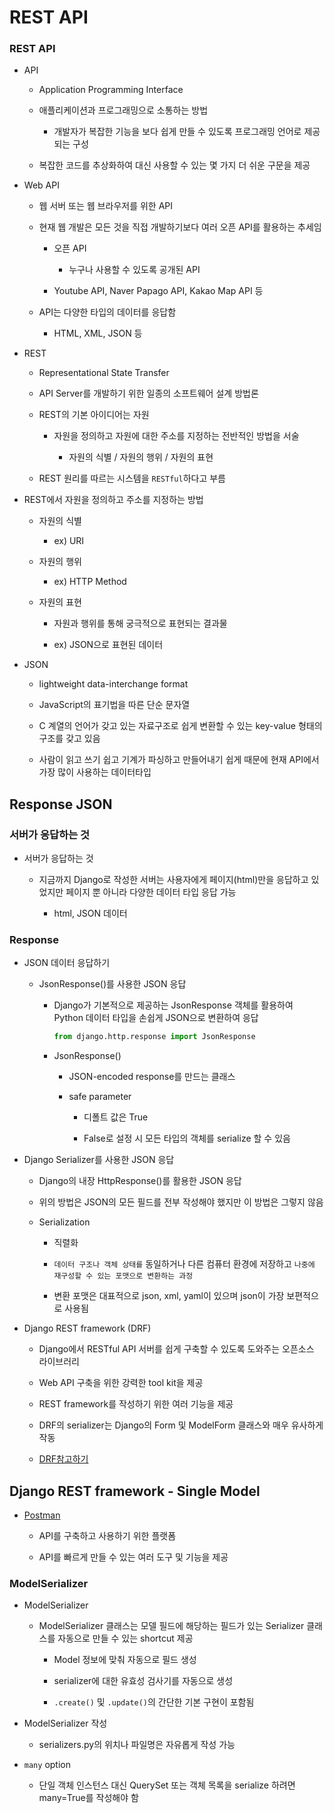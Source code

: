 # REST API

### REST API

- API
  
  - Application Programming Interface
  
  - 애플리케이션과 프로그래밍으로 소통하는 방법
    
    - 개발자가 복잡한 기능을 보다 쉽게 만들 수 있도록 프로그래밍 언어로 제공되는 구성
  
  - 복잡한 코드를 추상화하여 대신 사용할 수 있는 몇 가지 더 쉬운 구문을 제공

- Web API
  
  - 웹 서버 또는 웹 브라우저를 위한 API
  
  - 현재 웹 개발은 모든 것을 직접 개발하기보다 여러 오픈 API를 활용하는 추세임
    
    - 오픈 API
      
      - 누구나 사용할 수 있도록 공개된 API
    
    - Youtube API, Naver Papago API, Kakao Map API 등
  
  - API는 다양한 타입의 데이터를 응답함
    
    - HTML, XML, JSON 등

- REST
  
  - Representational State Transfer
  
  - API Server를 개발하기 위한 일종의 소프트웨어 설계 방법론
  
  - REST의 기본 아이디어는 자원
    
    - 자원을 정의하고 자원에 대한 주소를 지정하는 전반적인 방법을 서술
      
      - 자원의 식별 / 자원의 행위 / 자원의 표현
  
  - REST 원리를 따르는 시스템을 `RESTful`하다고 부름

- REST에서 자원을 정의하고 주소를 지정하는 방법
  
  - 자원의 식별
    
    - ex) URI
  
  - 자원의 행위
    
    - ex) HTTP Method
  
  - 자원의 표현
    
    - 자원과 행위를 통해 궁극적으로 표현되는 결과물
    
    - ex) JSON으로 표현된 데이터

- JSON
  
  - lightweight data-interchange format
  
  - JavaScript의 표기법을 따른 단순 문자열
  
  - C 계열의 언어가 갖고 있는 자료구조로 쉽게 변환할 수 있는 key-value 형태의 구조를 갖고 있음
  
  - 사람이 읽고 쓰기 쉽고 기계가 파싱하고 만들어내기 쉽게 때문에 현재 API에서 가장 많이 사용하는 데이터타입

## Response JSON

### 서버가 응답하는 것

- 서버가 응답하는 것
  
  - 지금까지 Django로 작성한 서버는 사용자에게 페이지(html)만을 응답하고 있었지만 페이지 뿐 아니라 다양한 데이터 타입 응답 가능
    
    - html, JSON 데이터

### Response

- JSON 데이터 응답하기
  
  - JsonResponse()를 사용한 JSON 응답
    
    - Django가 기본적으로 제공하는 JsonResponse 객체를 활용하여 Python 데이터 타입을 손쉽게 JSON으로 변환하여 응답
      
      ```python
      from django.http.response import JsonResponse
      ```
    
    - JsonResponse()
      
      - JSON-encoded response를 만드는 클래스
      
      - safe parameter
        
        - 디폴트 값은 True
        
        - False로 설정 시 모든 타입의 객체를 serialize 할 수 있음

- Django Serializer를 사용한 JSON 응답
  
  - Django의 내장 HttpResponse()를 활용한 JSON 응답
  
  - 위의 방법은 JSON의 모든 필드를 전부 작성해야 했지만 이 방법은 그렇지 않음
  
  - Serialization
    
    - 직렬화
    
    - `데이터 구조나 객체 상태를` 동일하거나 다른 컴퓨터 환경에 저장하고 `나중에 재구성할 수 있는 포맷으로 변환하는 과정`
    
    - 변환 포맷은 대표적으로 json, xml, yaml이 있으며 json이 가장 보편적으로 사용됨

- Django REST framework (DRF)
  
  - Django에서 RESTful API 서버를 쉽게 구축할 수 있도록 도와주는 오픈소스 라이브러리
  
  - Web API 구축을 위한 강력한 tool kit을 제공
  
  - REST framework를 작성하기 위한 여러 기능을 제공
  
  - DRF의 serializer는 Django의 Form 및 ModelForm 클래스와 매우 유사하게 작동
  
  - [DRF참고하기](https://www.django-rest-framework.org/)

## Django REST framework - Single Model

- [Postman](https://www.postman.com/downloads)
  
  - API를 구축하고 사용하기 위한 플랫폼
  
  - API를 빠르게 만들 수 있는 여러 도구 및 기능을 제공

### ModelSerializer

- ModelSerializer
  
  - ModelSerializer 클래스는 모델 필드에 해당하는 필드가 있는 Serializer 클래스를 자동으로 만들 수 있는 shortcut 제공
    
    - Model 정보에 맞춰 자동으로 필드 생성
    
    - serializer에 대한 유효성 검사기를 자동으로 생성
    
    - `.create()` 및 `.update()`의 간단한 기본 구현이 포함됨

- ModelSerializer 작성
  
  - serializers.py의 위치나 파일명은 자유롭게 작성 가능

- `many` option
  
  - 단일 객체 인스턴스 대신 QuerySet 또는 객체 목록을 serialize 하려면 many=True를 작성해야 함